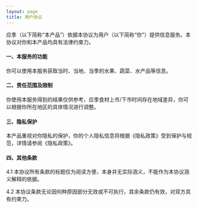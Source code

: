 ```yaml
---
layout: page
title: 用户协议
---
```

应季（以下简称“本产品”）依据本协议为用户（以下简称“你”）提供信息服务。本协议对你和本产品均具有法律约束力。

#### 一、本服务的功能

你可以使用本服务获取当时、当地、当季的水果、蔬菜、水产品等信息。

#### 二、责任范围及限制

你使用本服务得到的结果仅供参考，应季食材上市/下市时间存在地域差异，你可以根据你所在地区的具体情况进行调整。

#### 三、隐私保护

本产品重视对你隐私的保护，你的个人隐私信息将根据《隐私政策》受到保护与规范，详情请参阅《隐私政策》。

#### 四、其他条款

4.1 本协议所有条款的标题仅为阅读方便，本身并无实际涵义，不能作为本协议涵义解释的依据。

4.2 本协议条款无论因何种原因部分无效或不可执行，其余条款仍有效，对双方具有约束力。
